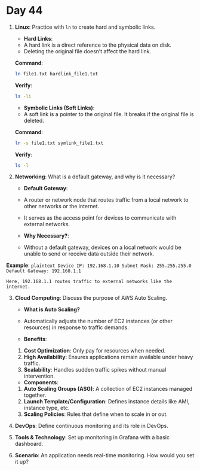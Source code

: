 # Day 44

1. **Linux**: Practice with `ln` to create hard and symbolic links.
   - **Hard Links**:  
    - A hard link is a direct reference to the physical data on disk.
    - Deleting the original file doesn’t affect the hard link.

   **Command**:
     ```bash
     ln file1.txt hardlink_file1.txt
     ```

   **Verify**:
     ```bash
     ls -li
     ```

   - **Symbolic Links (Soft Links)**:  
    - A soft link is a pointer to the original file. It breaks if the original file is deleted.

   **Command**:
     ```bash
     ln -s file1.txt symlink_file1.txt
     ```

   **Verify**:
     ```bash
     ls -l
     ```


2. **Networking**: What is a default gateway, and why is it necessary?
   - **Default Gateway**:  
    - A router or network node that routes traffic from a local network to other networks or the internet.  
    - It serves as the access point for devices to communicate with external networks.  

   - **Why Necessary?**:  
    - Without a default gateway, devices on a local network would be unable to send or receive data outside their network.  

  **Example**:
    ```plaintext
    Device IP: 192.168.1.10
    Subnet Mask: 255.255.255.0
    Default Gateway: 192.168.1.1
    ```

    Here, 192.168.1.1 routes traffic to external networks like the internet.


3. **Cloud Computing**: Discuss the purpose of AWS Auto Scaling.
   - **What is Auto Scaling?**
    - Automatically adjusts the number of EC2 instances (or other resources) in response to traffic demands.

   - **Benefits**:
    1. **Cost Optimization**: Only pay for resources when needed.
    2. **High Availability**: Ensures applications remain available under heavy traffic.
    3. **Scalability**: Handles sudden traffic spikes without manual intervention.

   - **Components**:
    1. **Auto Scaling Groups (ASG)**: A collection of EC2 instances managed together.
    2. **Launch Template/Configuration**: Defines instance details like AMI, instance type, etc.
    3. **Scaling Policies**: Rules that define when to scale in or out.


4. **DevOps**: Define continuous monitoring and its role in DevOps.

5. **Tools & Technology**: Set up monitoring in Grafana with a basic dashboard.

6. **Scenario**: An application needs real-time monitoring. How would you set it up?


